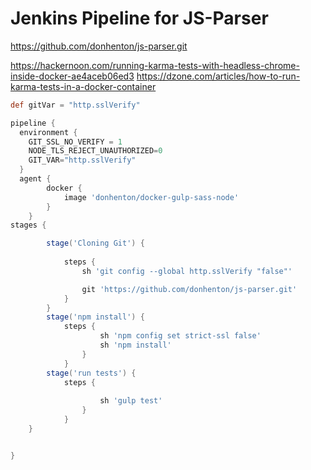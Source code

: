 # Jenkins Pipeline for JS-Parser

https://github.com/donhenton/js-parser.git

https://hackernoon.com/running-karma-tests-with-headless-chrome-inside-docker-ae4aceb06ed3
https://dzone.com/articles/how-to-run-karma-tests-in-a-docker-container


```groovy
def gitVar = "http.sslVerify"

pipeline {
  environment {
    GIT_SSL_NO_VERIFY = 1
    NODE_TLS_REJECT_UNAUTHORIZED=0
    GIT_VAR="http.sslVerify"
  }
  agent {
        docker {
            image 'donhenton/docker-gulp-sass-node' 
        }
    }
stages {

        stage('Cloning Git') {
            
            steps {
                sh 'git config --global http.sslVerify "false"'

                git 'https://github.com/donhenton/js-parser.git'
            }
        }
        stage('npm install') {
            steps {
                    sh 'npm config set strict-ssl false'
                    sh 'npm install'
                }
            }
        stage('run tests') {
            steps {
                    
                    sh 'gulp test'
                }
            }
    }


}

```